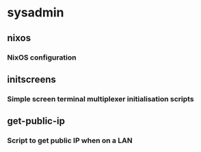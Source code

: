 # sysadmin

## nixos

### NixOS configuration

## initscreens

### Simple screen terminal multiplexer initialisation scripts

## get-public-ip

### Script to get public IP when on a LAN
